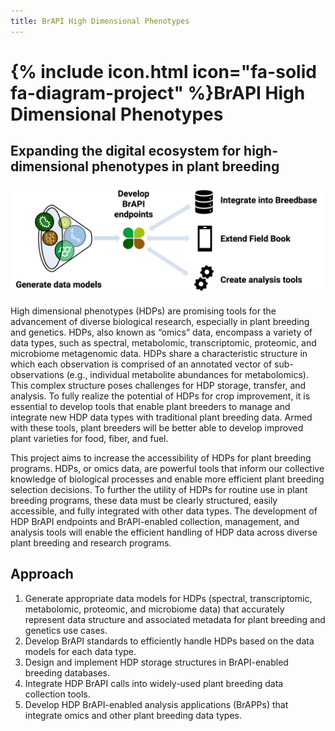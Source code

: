 ```yaml
---
title: BrAPI High Dimensional Phenotypes
---
```


# {% include icon.html icon="fa-solid fa-diagram-project" %}BrAPI High Dimensional Phenotypes

## Expanding the digital ecosystem for high-dimensional phenotypes in plant breeding

![Project overview figure](images/research/dsfas-hdp.png)

High dimensional phenotypes (HDPs) are promising tools for the advancement of diverse biological research, especially in plant breeding and genetics. HDPs, also known as “omics” data, encompass a variety of data types, such as spectral, metabolomic, transcriptomic, proteomic, and microbiome metagenomic data. HDPs share a characteristic structure in which each observation is comprised of an annotated vector of sub-observations (e.g., individual metabolite abundances for metabolomics). This complex structure poses challenges for HDP storage, transfer, and analysis. To fully realize the potential of HDPs for crop improvement, it is essential to develop tools that enable plant breeders to manage and integrate new HDP data types with traditional plant breeding data. Armed with these tools, plant breeders will be better able to develop improved plant varieties for food, fiber, and fuel.

This project aims to increase the accessibility of HDPs for plant breeding programs. HDPs, or omics data, are powerful tools that inform our collective knowledge of biological processes and enable more efficient plant breeding selection decisions. To further the utility of HDPs for routine use in plant breeding programs, these data must be clearly structured, easily accessible, and fully integrated with other data types. The development of HDP BrAPI endpoints and BrAPI-enabled collection, management, and analysis tools will enable the efficient handling of HDP data across diverse plant breeding and research programs.

## Approach

1. Generate appropriate data models for HDPs (spectral, transcriptomic, metabolomic, proteomic, and microbiome data) that accurately represent data structure and associated metadata for plant breeding and genetics use cases.
2. Develop BrAPI standards to efficiently handle HDPs based on the data models for each data type.
3. Design and implement HDP storage structures in BrAPI-enabled breeding databases.
4. Integrate HDP BrAPI calls into widely-used plant breeding data collection tools.
5. Develop HDP BrAPI-enabled analysis applications (BrAPPs) that integrate omics and other plant breeding data types.